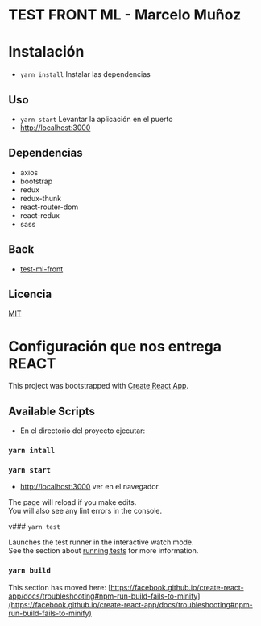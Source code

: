 # TEST FRONT ML - Marcelo Muñoz

# Instalación
- `yarn install` Instalar las dependencias
## Uso
- `yarn start` Levantar la aplicación en el puerto
- [http://localhost:3000](http://localhost:3000)
## Dependencias
- axios
- bootstrap
- redux
- redux-thunk
- react-router-dom
- react-redux
- sass

## Back
- [test-ml-front](https://github.com/marcelomunozr/test-ml-back)

## Licencia
[MIT](https://choosealicense.com/licenses/mit/)






# Configuración que nos entrega REACT

This project was bootstrapped with [Create React App](https://github.com/facebook/create-react-app).

## Available Scripts

- En el directorio del proyecto ejecutar:
### `yarn intall`
### `yarn start`

- [http://localhost:3000](http://localhost:3000) ver en el navegador.

The page will reload if you make edits.\
You will also see any lint errors in the console.

v### `yarn test`

Launches the test runner in the interactive watch mode.\
See the section about [running tests](https://facebook.github.io/create-react-app/docs/running-tests) for more information.

### `yarn build`

This section has moved here: [https://facebook.github.io/create-react-app/docs/troubleshooting#npm-run-build-fails-to-minify](https://facebook.github.io/create-react-app/docs/troubleshooting#npm-run-build-fails-to-minify)
